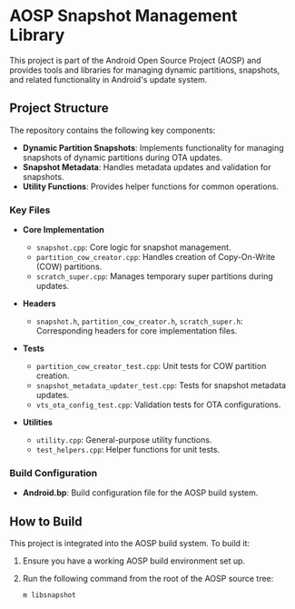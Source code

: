 # AOSP Snapshot Management Library

This project is part of the Android Open Source Project (AOSP) and provides tools and libraries for managing dynamic partitions, snapshots, and related functionality in Android's update system.

## Project Structure

The repository contains the following key components:

- **Dynamic Partition Snapshots**: Implements functionality for managing snapshots of dynamic partitions during OTA updates.
- **Snapshot Metadata**: Handles metadata updates and validation for snapshots.
- **Utility Functions**: Provides helper functions for common operations.

### Key Files

- **Core Implementation**
  - `snapshot.cpp`: Core logic for snapshot management.
  - `partition_cow_creator.cpp`: Handles creation of Copy-On-Write (COW) partitions.
  - `scratch_super.cpp`: Manages temporary super partitions during updates.

- **Headers**
  - `snapshot.h`, `partition_cow_creator.h`, `scratch_super.h`: Corresponding headers for core implementation files.

- **Tests**
  - `partition_cow_creator_test.cpp`: Unit tests for COW partition creation.
  - `snapshot_metadata_updater_test.cpp`: Tests for snapshot metadata updates.
  - `vts_ota_config_test.cpp`: Validation tests for OTA configurations.

- **Utilities**
  - `utility.cpp`: General-purpose utility functions.
  - `test_helpers.cpp`: Helper functions for unit tests.

### Build Configuration

- **Android.bp**: Build configuration file for the AOSP build system.

## How to Build

This project is integrated into the AOSP build system. To build it:

1. Ensure you have a working AOSP build environment set up.
2. Run the following command from the root of the AOSP source tree:

   ```sh
   m libsnapshot
